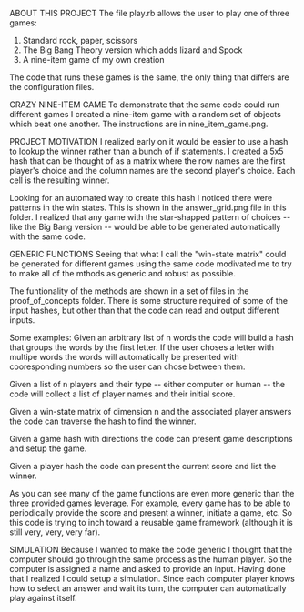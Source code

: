 

ABOUT THIS PROJECT
The file play.rb allows the user to play one of three games:
1) Standard rock, paper, scissors
2) The Big Bang Theory version which adds lizard and Spock
3) A nine-item game of my own creation

The code that runs these games is the same, the only thing that differs are the configuration files.


CRAZY NINE-ITEM GAME
To demonstrate that the same code could run different games I created a nine-item game with
a random set of objects which beat one another. The instructions are in nine_item_game.png.


PROJECT MOTIVATION
I realized early on it would be easier to use a hash to lookup the winner rather than a bunch of
if statements. I created a 5x5 hash that can be thought of as a matrix where the row names are
the first player's choice and the column names are the second player's choice. Each cell is the
resulting winner.

Looking for an automated way to create this hash I noticed there were patterns in the win states.
This is shown in the answer_grid.png file in this folder. I realized that any game with the
star-shapped pattern of choices -- like the Big Bang version -- would be able to be generated 
automatically with the same code.


GENERIC FUNCTIONS
Seeing that what I call the "win-state matrix" could be generated for different games using the
same code modivated me to try to make all of the mthods as generic and robust as possible.

The funtionality of the methods are shown in a set of files in the proof_of_concepts folder. There 
is some structure required of some of the input hashes, but other than that the code can read and 
output different inputs.

  Some examples:
  Given an arbitrary list of n words the code will build a hash that groups the words by the first 
  letter. If the user choses a letter with multipe words the words will automatically be presented 
  with cooresponding numbers so the user can chose between them.

  Given a list of n players and their type -- either computer or human -- the code will collect a 
  list of player names and their initial score.

  Given a win-state matrix of dimension n and the associated player answers the code can traverse 
  the hash to find the winner.

  Given a game hash with directions the code can present game descriptions and setup the game.

  Given a player hash the code can present the current score and list the winner.

As you can see many of the game functions are even more generic than the three provided games leverage.
For example, every game has to be able to periodically provide the score and present a winner, initiate
a game, etc. So this code is trying to inch toward a reusable game framework (although it is still very,
very, very far).


SIMULATION
Because I wanted to make the code generic I thought that the computer should go through the same process
as the human player. So the computer is assigned a name and asked to provide an input. Having done that
I realized I could setup a simulation. Since each computer player knows how to select an answer and 
wait its turn, the computer can automatically play against itself.